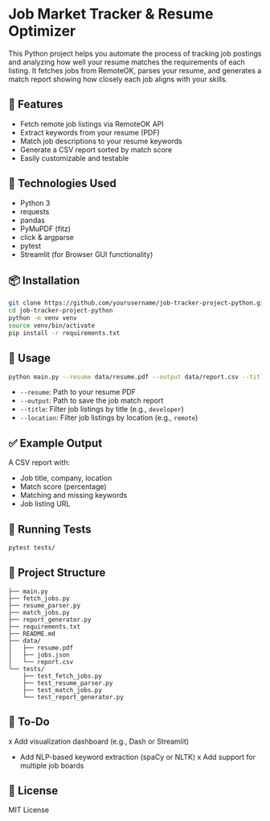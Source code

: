 # Job Market Tracker & Resume Optimizer

This Python project helps you automate the process of tracking job postings and analyzing how well your resume matches the requirements of each listing. It fetches jobs from RemoteOK, parses your resume, and generates a match report showing how closely each job aligns with your skills.

## 🚀 Features

- Fetch remote job listings via RemoteOK API
- Extract keywords from your resume (PDF)
- Match job descriptions to your resume keywords
- Generate a CSV report sorted by match score
- Easily customizable and testable

## 🧰 Technologies Used

- Python 3
- requests
- pandas
- PyMuPDF (fitz)
- click & argparse
- pytest
- Streamlit (for Browser GUI functionality)

## 📦 Installation

```bash
git clone https://github.com/yourusername/job-tracker-project-python.git
cd job-tracker-project-python
python -m venv venv
source venv/bin/activate
pip install -r requirements.txt
```

## 📝 Usage

```bash
python main.py --resume data/resume.pdf --output data/report.csv --title developer --location remote
```

- `--resume`: Path to your resume PDF
- `--output`: Path to save the job match report
- `--title`: Filter job listings by title (e.g., `developer`)
- `--location`: Filter job listings by location (e.g., `remote`)

## ✅ Example Output

A CSV report with:
- Job title, company, location
- Match score (percentage)
- Matching and missing keywords
- Job listing URL

## 🧪 Running Tests

```bash
pytest tests/
```

## 📁 Project Structure

```
├── main.py
├── fetch_jobs.py
├── resume_parser.py
├── match_jobs.py
├── report_generator.py
├── requirements.txt
├── README.md
├── data/
│   ├── resume.pdf
│   ├── jobs.json
│   └── report.csv
└── tests/
    ├── test_fetch_jobs.py
    ├── test_resume_parser.py
    ├── test_match_jobs.py
    └── test_report_generator.py
```

## 🔧 To-Do

x Add visualization dashboard (e.g., Dash or Streamlit)
- Add NLP-based keyword extraction (spaCy or NLTK)
x Add support for multiple job boards

## 📄 License

MIT License
